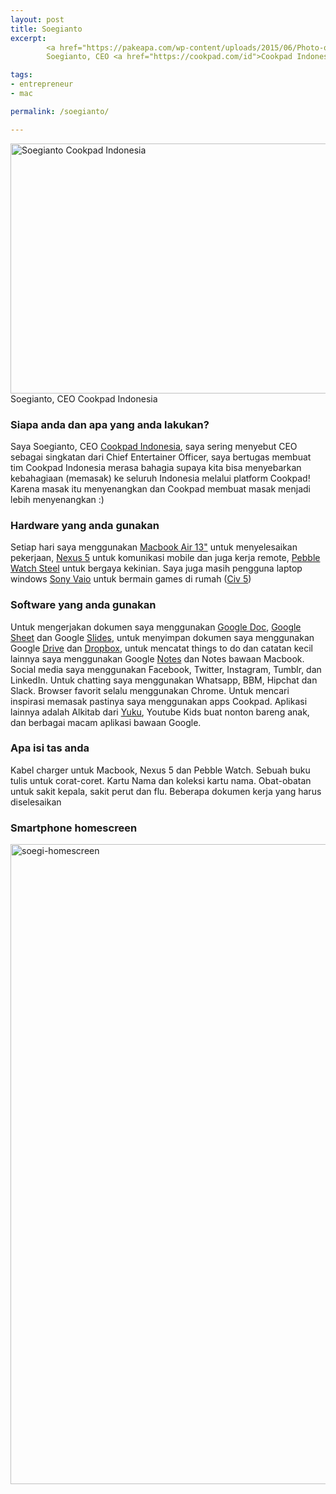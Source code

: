 ```yaml
---
layout: post
title: Soegianto
excerpt:
        <a href="https://pakeapa.com/wp-content/uploads/2015/06/Photo-on-5-16-14-at-2.25-PM-2.jpg"><img src="https://pakeapa.com/wp-content/uploads/2015/06/Photo-on-5-16-14-at-2.25-PM-2.jpg" alt="Soegianto Cookpad Indonesia" width="600" height="400" class="alignnone size-full wp-image-180" /></a>
        Soegianto, CEO <a href="https://cookpad.com/id">Cookpad Indonesia</a>

tags:
- entrepreneur
- mac

permalink: /soegianto/

---
```


<a href="https://pakeapa.com/wp-content/uploads/2015/06/Photo-on-5-16-14-at-2.25-PM-2.jpg"><img src="https://pakeapa.com/wp-content/uploads/2015/06/Photo-on-5-16-14-at-2.25-PM-2.jpg" alt="Soegianto Cookpad Indonesia" width="600" height="400" class="alignnone size-full wp-image-180" /></a>
Soegianto, CEO Cookpad Indonesia

<!--more-->

<h3>Siapa anda dan apa yang anda lakukan?</h3>

Saya Soegianto, CEO <a href="https://cookpad.com/id">Cookpad Indonesia</a>, saya sering menyebut CEO sebagai singkatan dari Chief Entertainer Officer, saya bertugas membuat tim Cookpad Indonesia merasa bahagia supaya kita bisa menyebarkan kebahagiaan (memasak) ke seluruh Indonesia melalui platform Cookpad! Karena masak itu menyenangkan dan Cookpad membuat masak menjadi lebih menyenangkan :)

<h3>Hardware yang anda gunakan</h3>

Setiap hari saya menggunakan <a href="http://www.apple.com/macbook-air/">Macbook Air 13"</a> untuk menyelesaikan pekerjaan, <a href="https://www.google.co.id/nexus/5/">Nexus 5</a> untuk komunikasi mobile dan juga kerja remote, <a href="https://getpebble.com/pebble_steel">Pebble Watch Steel</a> untuk bergaya kekinian. Saya juga masih pengguna laptop windows <a href="https://en.wikipedia.org/wiki/Vaio">Sony Vaio</a> untuk bermain games di rumah (<a href="http://www.civilization5.com/">Civ 5</a>)

<h3>Software yang anda gunakan</h3>

Untuk mengerjakan dokumen saya menggunakan <a href="https://www.google.com/docs/about/">Google Doc</a>, <a href="https://www.google.com/sheets/about/">Google Sheet</a> dan Google <a href="https://www.google.com/slides/about/">Slides</a>, untuk menyimpan dokumen saya menggunakan Google <a href="https://www.google.com/drive/">Drive</a> dan <a href="https://dropbox.com/">Dropbox</a>, untuk mencatat things to do dan catatan kecil lainnya saya menggunakan Google <a href="http://www.google.com/keep/">Notes</a> dan Notes bawaan Macbook. Social media saya menggunakan Facebook, Twitter, Instagram, Tumblr, dan LinkedIn. Untuk chatting saya menggunakan Whatsapp, BBM, Hipchat dan Slack. Browser favorit selalu menggunakan Chrome. Untuk mencari inspirasi memasak pastinya saya menggunakan apps Cookpad. Aplikasi lainnya adalah Alkitab dari <a href="https://play.google.com/store/apps/details?id=yuku.alkitab&hl=en">Yuku</a>, Youtube Kids buat nonton bareng anak, dan berbagai macam aplikasi bawaan Google.

<h3>Apa isi tas anda</h3>

Kabel charger untuk Macbook, Nexus 5 dan Pebble Watch. Sebuah buku tulis untuk corat-coret. Kartu Nama dan koleksi kartu nama. Obat-obatan untuk sakit kepala, sakit perut dan flu. Beberapa dokumen kerja yang harus diselesaikan

<h3>Smartphone homescreen</h3>

<a href="https://pakeapa.com/wp-content/uploads/2015/06/soegi-homescreen.jpg"><img src="https://pakeapa.com/wp-content/uploads/2015/06/soegi-homescreen-576x1024.jpg" alt="soegi-homescreen" width="576" height="1024" class="alignnone size-large wp-image-178" /></a>

